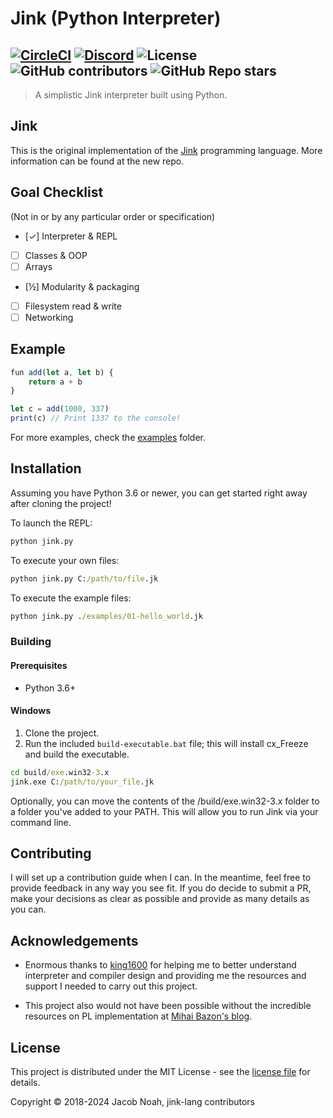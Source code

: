 # Jink (Python Interpreter)

[![CircleCI](https://img.shields.io/circleci/build/github/jink-lang/jink-py?label=tests)](https://circleci.com/gh/jink-lang/jink-py/tree/master)
[![Discord](https://img.shields.io/discord/365599795886161941?label=Discord)](https://discord.gg/cWzcQz2)
![License](https://img.shields.io/github/license/jink-lang/jink-py)
![GitHub contributors](https://img.shields.io/github/contributors-anon/jink-lang/jink-py)
![GitHub Repo stars](https://img.shields.io/github/stars/jink-lang/jink-py?style=social)
---

> A simplistic Jink interpreter built using Python.

## Jink
This is the original implementation of the [Jink](https://github.com/jink-lang/jink) programming language. More information can be found at the new repo.

## Goal Checklist

(Not in or by any particular order or specification)

- [✓] Interpreter & REPL
- [ ] Classes & OOP
- [ ] Arrays
- [½] Modularity & packaging
- [ ] Filesystem read & write
- [ ] Networking

## Example

```js
fun add(let a, let b) {
    return a + b
}

let c = add(1000, 337)
print(c) // Print 1337 to the console!
```

For more examples, check the [examples](./examples) folder.

## Installation

Assuming you have Python 3.6 or newer, you can get started right away after cloning the project!

To launch the REPL:

```cmd
python jink.py
```

To execute your own files:

```cmd
python jink.py C:/path/to/file.jk
```

To execute the example files:

```cmd
python jink.py ./examples/01-hello_world.jk
```

### Building

#### Prerequisites

* Python 3.6+

#### Windows

1. Clone the project.
2. Run the included `build-executable.bat` file; this will install cx_Freeze and build the executable.

```cmd
cd build/exe.win32-3.x
jink.exe C:/path/to/your_file.jk
```

Optionally, you can move the contents of the /build/exe.win32-3.x folder to a folder you've added to your PATH. This will allow you to run Jink via your command line.

## Contributing

I will set up a contribution guide when I can. In the meantime, feel free to provide feedback in any way you see fit. If you do decide to submit a PR, make your decisions as clear as possible and provide as many details as you can.

## Acknowledgements

* Enormous thanks to [king1600](https://github.com/king1600) for helping me to better understand interpreter and compiler design and providing me the resources and support I needed to carry out this project.

* This project also would not have been possible without the incredible resources on PL implementation at [Mihai Bazon's blog](http://lisperator.net).

## License

This project is distributed under the MIT License - see the [license file](LICENSE) for details.

Copyright © 2018-2024 Jacob Noah, jink-lang contributors
